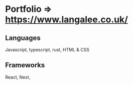 # Portfolio => https://www.langalee.co.uk/


## Languages
Javascript, typescript, rust, HTML & CSS

## Frameworks
React, Next, 
